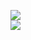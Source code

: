 [![](https://komarev.com/ghpvc/?username=akihironitta&color=green)](https://github.com/antonkomarev/github-profile-views-counter)  
[![](https://github-readme-stats.vercel.app/api?username=akihironitta&theme=solarized-light&count_private=true)](https://github.com/anuraghazra/github-readme-stats)  
